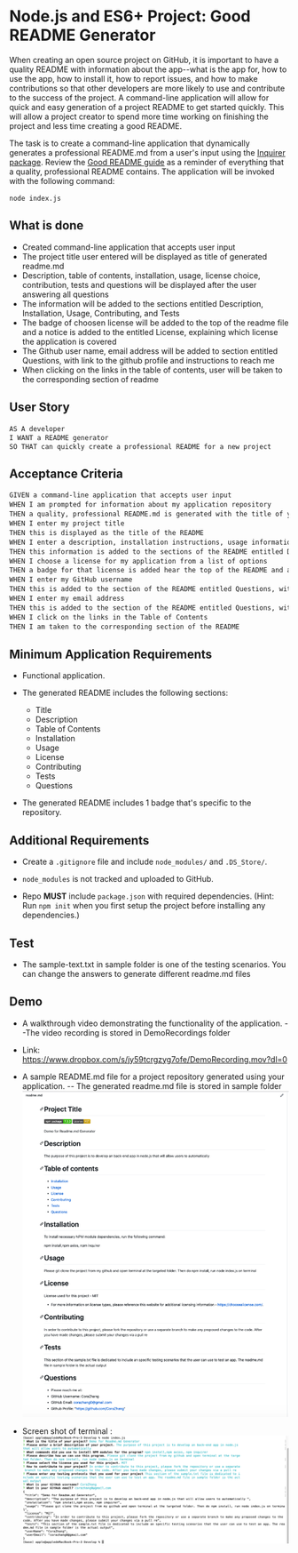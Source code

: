 # Node.js and ES6+ Project: Good README Generator

When creating an open source project on GitHub, it is important to have a quality README with information about the app--what is the app for, how to use the app, how to install it, how to report issues, and how to make contributions so that other developers are more likely to use and contribute to the success of the project. A command-line application will allow for quick and easy generation of a project README to get started quickly. This will allow a project creator to spend more time working on finishing the project and less time creating a good README.

The task is to create a command-line application that dynamically generates a professional README.md from a user's input using the [Inquirer package](https://www.npmjs.com/package/inquirer). Review the [Good README guide](../../01-HTML-Git-CSS/04-Important/Good-README-Guide/README.md) as a reminder of everything that a quality, professional README contains. The application will be invoked with the following command:

```
node index.js
```

## What is done
* Created command-line application that accepts user input
* The project title user entered will be displayed as title of generated readme.md
* Description, table of contents, installation, usage, license choice, contribution, tests and questions will be displayed after the user answering all questions
* The information will be added to the sections entitled Description, Installation, Usage, Contributing, and Tests
* The badge of choosen license will be added to the top of the readme file and a notice is added to the entitled License, explaining which license the application is covered
* The Github user name, email address will be added to section entitled Questions, with link to the github profile and instructions to reach me
* When clicking on the links in the table of contents, user will be taken to the corresponding section of readme

## User Story

```
AS A developer
I WANT a README generator
SO THAT can quickly create a professional README for a new project
```

## Acceptance Criteria

```md
GIVEN a command-line application that accepts user input
WHEN I am prompted for information about my application repository
THEN a quality, professional README.md is generated with the title of your project and sections entitled Description, Table of Contents, Installation, Usage, License, Contributing, Tests, and Questions
WHEN I enter my project title
THEN this is displayed as the title of the README
WHEN I enter a description, installation instructions, usage information, contribution guidelines, and test instructions
THEN this information is added to the sections of the README entitled Description, Installation, Usage, Contributing, and Tests
WHEN I choose a license for my application from a list of options
THEN a badge for that license is added hear the top of the README and a notice is added to the section of the README entitled License that explains which license the application is covered under
WHEN I enter my GitHub username
THEN this is added to the section of the README entitled Questions, with a link to my GitHub profile
WHEN I enter my email address
THEN this is added to the section of the README entitled Questions, with instructions on how to reach me with additional questions
WHEN I click on the links in the Table of Contents
THEN I am taken to the corresponding section of the README
```

## Minimum Application Requirements

* Functional application.

* The generated README includes the following sections: 

  * Title
  * Description
  * Table of Contents
  * Installation
  * Usage
  * License
  * Contributing
  * Tests
  * Questions

* The generated README includes 1 badge that's specific to the repository.


## Additional Requirements

* Create a `.gitignore` file and include `node_modules/` and `.DS_Store/`.

* `node_modules` is not tracked and uploaded to GitHub. 

* Repo **MUST** include `package.json` with required dependencies. (Hint: Run `npm init` when you first setup the project before installing any dependencies.)

## Test

* The sample-text.txt in sample folder is one of the testing scenarios. You can change the answers to generate different readme.md files

## Demo

* A walkthrough video demonstrating the functionality of the application. --The video recording is stored in DemoRecordings folder
* Link: https://www.dropbox.com/s/jy59tcrgzyg7ofe/DemoRecording.mov?dl=0

* A sample README.md file for a project repository generated using your application. -- The generated readme.md file is stored in sample folder
![alt text](GeneratedReadme.png)

* Screen shot of terminal : 
![alt text](Terminal.png)


